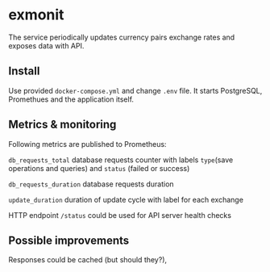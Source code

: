 # exmonit
The service periodically updates currency pairs exchange rates and exposes data with API.
## Install

Use provided `docker-compose.yml` and change `.env` file.
It starts PostgreSQL, Promethues and the application itself.

## Metrics & monitoring

Following metrics are published to Prometheus:

`db_requests_total` database requests counter with labels `type`(save operations and queries) and `status` (failed or success)

`db_requests_duration` database requests duration

`update_duration` duration of update cycle with label for each exchange

HTTP endpoint `/status` could be used for API server health checks

## Possible improvements
Responses could be cached (but should they?), 